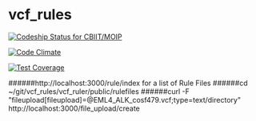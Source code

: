 # vcf_rules

[ ![Codeship Status for CBIIT/MOIP](https://codeship.com/projects/90adf210-f295-0132-0361-7ec9b9682570/status?branch=master)](https://codeship.com/projects/85203)

[![Code Climate](https://codeclimate.com/github/CBIIT/MOIP/badges/gpa.svg)](https://codeclimate.com/github/CBIIT/MOIP)

[![Test Coverage](https://codeclimate.com/github/CBIIT/MOIP/badges/coverage.svg)](https://codeclimate.com/github/CBIIT/MOIP/coverage)

######http://localhost:3000/rule/index for a list of Rule Files
######cd ~/git/vcf_rules/vcf_ruler/public/rulefiles
######curl -F "fileupload[fileupload]=@EML4_ALK_cosf479.vcf;type=text/directory" http://localhost:3000/file_upload/create
